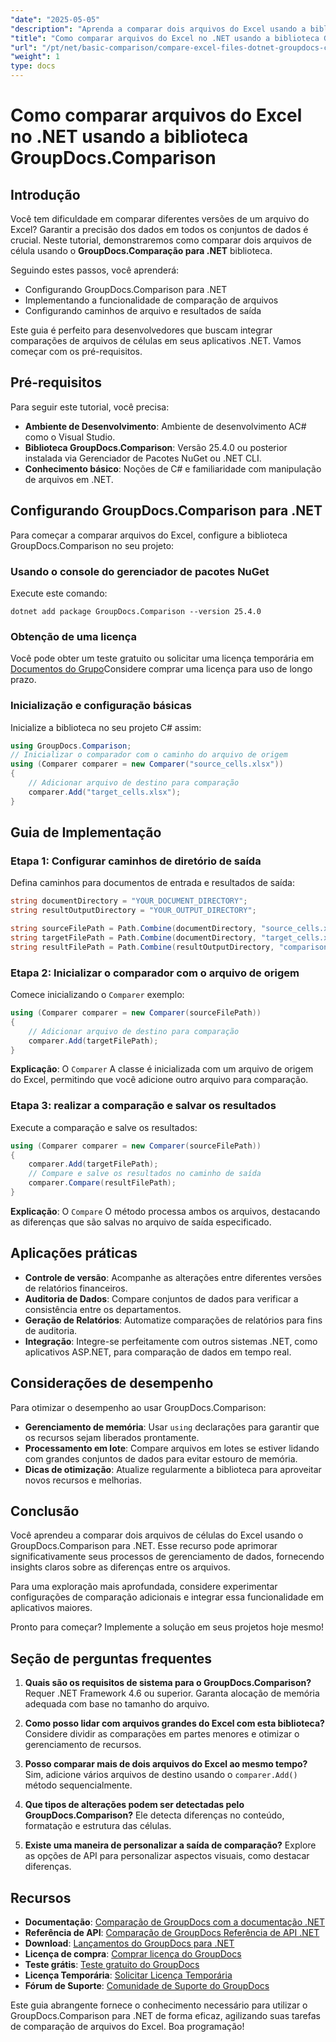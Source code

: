 ```yaml
---
"date": "2025-05-05"
"description": "Aprenda a comparar dois arquivos do Excel usando a biblioteca GroupDocs.Comparison para .NET. Este guia aborda configuração, implementação e aplicações práticas."
"title": "Como comparar arquivos do Excel no .NET usando a biblioteca GroupDocs.Comparison"
"url": "/pt/net/basic-comparison/compare-excel-files-dotnet-groupdocs-comparison/"
"weight": 1
type: docs
---
```

# Como comparar arquivos do Excel no .NET usando a biblioteca GroupDocs.Comparison

## Introdução

Você tem dificuldade em comparar diferentes versões de um arquivo do Excel? Garantir a precisão dos dados em todos os conjuntos de dados é crucial. Neste tutorial, demonstraremos como comparar dois arquivos de célula usando o **GroupDocs.Comparação para .NET** biblioteca.

Seguindo estes passos, você aprenderá:
- Configurando GroupDocs.Comparison para .NET
- Implementando a funcionalidade de comparação de arquivos
- Configurando caminhos de arquivo e resultados de saída

Este guia é perfeito para desenvolvedores que buscam integrar comparações de arquivos de células em seus aplicativos .NET. Vamos começar com os pré-requisitos.

## Pré-requisitos

Para seguir este tutorial, você precisa:
- **Ambiente de Desenvolvimento**: Ambiente de desenvolvimento AC# como o Visual Studio.
- **Biblioteca GroupDocs.Comparison**: Versão 25.4.0 ou posterior instalada via Gerenciador de Pacotes NuGet ou .NET CLI.
- **Conhecimento básico**: Noções de C# e familiaridade com manipulação de arquivos em .NET.

## Configurando GroupDocs.Comparison para .NET

Para começar a comparar arquivos do Excel, configure a biblioteca GroupDocs.Comparison no seu projeto:

### Usando o console do gerenciador de pacotes NuGet
Execute este comando:
```shell
dotnet add package GroupDocs.Comparison --version 25.4.0
```

### Obtenção de uma licença
Você pode obter um teste gratuito ou solicitar uma licença temporária em [Documentos do Grupo](https://purchase.groupdocs.com/temporary-license/)Considere comprar uma licença para uso de longo prazo.

### Inicialização e configuração básicas
Inicialize a biblioteca no seu projeto C# assim:
```csharp
using GroupDocs.Comparison;
// Inicializar o comparador com o caminho do arquivo de origem
using (Comparer comparer = new Comparer("source_cells.xlsx"))
{
    // Adicionar arquivo de destino para comparação
    comparer.Add("target_cells.xlsx");
}
```

## Guia de Implementação

### Etapa 1: Configurar caminhos de diretório de saída
Defina caminhos para documentos de entrada e resultados de saída:
```csharp
string documentDirectory = "YOUR_DOCUMENT_DIRECTORY";
string resultOutputDirectory = "YOUR_OUTPUT_DIRECTORY";

string sourceFilePath = Path.Combine(documentDirectory, "source_cells.xlsx");
string targetFilePath = Path.Combine(documentDirectory, "target_cells.xlsx");
string resultFilePath = Path.Combine(resultOutputDirectory, "comparison_result.xlsx");
```

### Etapa 2: Inicializar o comparador com o arquivo de origem
Comece inicializando o `Comparer` exemplo:
```csharp
using (Comparer comparer = new Comparer(sourceFilePath))
{
    // Adicionar arquivo de destino para comparação
    comparer.Add(targetFilePath);
}
```
**Explicação**: O `Comparer` A classe é inicializada com um arquivo de origem do Excel, permitindo que você adicione outro arquivo para comparação.

### Etapa 3: realizar a comparação e salvar os resultados
Execute a comparação e salve os resultados:
```csharp
using (Comparer comparer = new Comparer(sourceFilePath))
{
    comparer.Add(targetFilePath);
    // Compare e salve os resultados no caminho de saída
    comparer.Compare(resultFilePath);
}
```
**Explicação**: O `Compare` O método processa ambos os arquivos, destacando as diferenças que são salvas no arquivo de saída especificado.

## Aplicações práticas

- **Controle de versão**: Acompanhe as alterações entre diferentes versões de relatórios financeiros.
- **Auditoria de Dados**: Compare conjuntos de dados para verificar a consistência entre os departamentos.
- **Geração de Relatórios**: Automatize comparações de relatórios para fins de auditoria.
- **Integração**: Integre-se perfeitamente com outros sistemas .NET, como aplicativos ASP.NET, para comparação de dados em tempo real.

## Considerações de desempenho

Para otimizar o desempenho ao usar GroupDocs.Comparison:

- **Gerenciamento de memória**: Usar `using` declarações para garantir que os recursos sejam liberados prontamente.
- **Processamento em lote**: Compare arquivos em lotes se estiver lidando com grandes conjuntos de dados para evitar estouro de memória.
- **Dicas de otimização**: Atualize regularmente a biblioteca para aproveitar novos recursos e melhorias.

## Conclusão

Você aprendeu a comparar dois arquivos de células do Excel usando o GroupDocs.Comparison para .NET. Esse recurso pode aprimorar significativamente seus processos de gerenciamento de dados, fornecendo insights claros sobre as diferenças entre os arquivos.

Para uma exploração mais aprofundada, considere experimentar configurações de comparação adicionais e integrar essa funcionalidade em aplicativos maiores.

Pronto para começar? Implemente a solução em seus projetos hoje mesmo!

## Seção de perguntas frequentes

1. **Quais são os requisitos de sistema para o GroupDocs.Comparison?** 
   Requer .NET Framework 4.6 ou superior. Garanta alocação de memória adequada com base no tamanho do arquivo.

2. **Como posso lidar com arquivos grandes do Excel com esta biblioteca?**
   Considere dividir as comparações em partes menores e otimizar o gerenciamento de recursos.

3. **Posso comparar mais de dois arquivos do Excel ao mesmo tempo?**
   Sim, adicione vários arquivos de destino usando o `comparer.Add()` método sequencialmente.

4. **Que tipos de alterações podem ser detectadas pelo GroupDocs.Comparison?**
   Ele detecta diferenças no conteúdo, formatação e estrutura das células.

5. **Existe uma maneira de personalizar a saída de comparação?**
   Explore as opções de API para personalizar aspectos visuais, como destacar diferenças.

## Recursos

- **Documentação**: [Comparação de GroupDocs com a documentação .NET](https://docs.groupdocs.com/comparison/net/)
- **Referência de API**: [Comparação de GroupDocs Referência de API .NET](https://reference.groupdocs.com/comparison/net/)
- **Download**: [Lançamentos do GroupDocs para .NET](https://releases.groupdocs.com/comparison/net/)
- **Licença de compra**: [Comprar licença do GroupDocs](https://purchase.groupdocs.com/buy)
- **Teste grátis**: [Teste gratuito do GroupDocs](https://releases.groupdocs.com/comparison/net/)
- **Licença Temporária**: [Solicitar Licença Temporária](https://purchase.groupdocs.com/temporary-license/)
- **Fórum de Suporte**: [Comunidade de Suporte do GroupDocs](https://forum.groupdocs.com/c/comparison/)

Este guia abrangente fornece o conhecimento necessário para utilizar o GroupDocs.Comparison para .NET de forma eficaz, agilizando suas tarefas de comparação de arquivos do Excel. Boa programação!